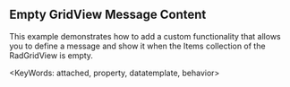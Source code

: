 ## Empty GridView Message Content ##

This example demonstrates how to add a custom functionality that allows you to define a message and show it when the Items collection of the RadGridView is empty.

<KeyWords: attached, property, datatemplate, behavior>